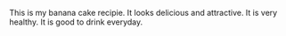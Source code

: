 This is my banana cake recipie.
It looks delicious and attractive.
It is very healthy.
It is good to drink everyday.



